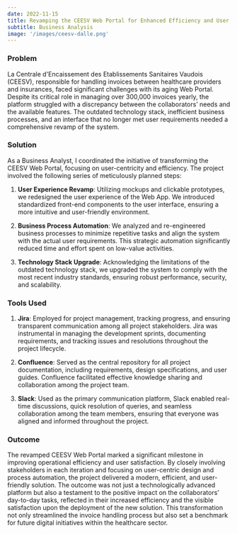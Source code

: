 ```yaml
---
date: 2022-11-15
title: Revamping the CEESV Web Portal for Enhanced Efficiency and User Experience
subtitle: Business Analysis
image: '/images/ceesv-dalle.png'
---
```


### Problem
La Centrale d'Encaissement des Etablissements Sanitaires Vaudois (CEESV), responsible for handling invoices between healthcare providers and insurances, faced significant challenges with its aging Web Portal. Despite its critical role in managing over 300,000 invoices yearly, the platform struggled with a discrepancy between the collaborators’ needs and the available features. The outdated technology stack, inefficient business processes, and an interface that no longer met user requirements needed a comprehensive revamp of the system.

### Solution
As a Business Analyst, I coordinated the initiative of transforming the CEESV Web Portal, focusing on user-centricity and efficiency. The project involved the following series of meticulously planned steps:

1. **User Experience Revamp**: Utilizing mockups and clickable prototypes, we redesigned the user experience of the Web App. We introduced standardized front-end components to the user interface, ensuring a more intuitive and user-friendly environment.

2. **Business Process Automation**: We analyzed and re-engineered business processes to minimize repetitive tasks and align the system with the actual user requirements. This strategic automation significantly reduced time and effort spent on low-value activities.

3. **Technology Stack Upgrade**: Acknowledging the limitations of the outdated technology stack, we upgraded the system to comply with the most recent industry standards, ensuring robust performance, security, and scalability.

### Tools Used
1. **Jira**: Employed for project management, tracking progress, and ensuring transparent communication among all project stakeholders. Jira was instrumental in managing the development sprints, documenting requirements, and tracking issues and resolutions throughout the project lifecycle.

2. **Confluence**: Served as the central repository for all project documentation, including requirements, design specifications, and user guides. Confluence facilitated effective knowledge sharing and collaboration among the project team.

3. **Slack**: Used as the primary communication platform, Slack enabled real-time discussions, quick resolution of queries, and seamless collaboration among the team members, ensuring that everyone was aligned and informed throughout the project.

### Outcome
The revamped CEESV Web Portal marked a significant milestone in improving operational efficiency and user satisfaction. By closely involving stakeholders in each iteration and focusing on user-centric design and process automation, the project delivered a modern, efficient, and user-friendly solution. The outcome was not just a technologically advanced platform but also a testament to the positive impact on the collaborators’ day-to-day tasks, reflected in their increased efficiency and the visible satisfaction upon the deployment of the new solution. This transformation not only streamlined the invoice handling process but also set a benchmark for future digital initiatives within the healthcare sector.